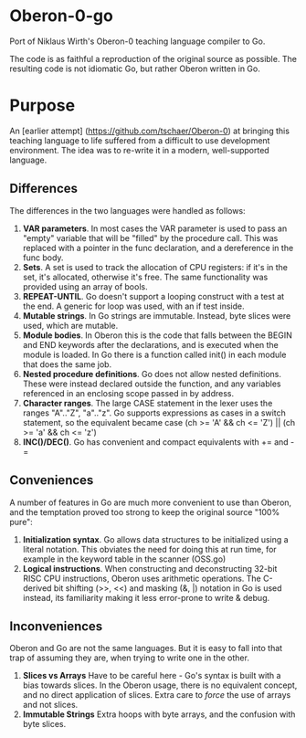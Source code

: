 # Oberon-0-go
Port of Niklaus Wirth's Oberon-0 teaching language compiler to Go.

The code is as faithful a reproduction of the original source as possible. The resulting code is not idiomatic Go, but rather Oberon written in Go.

# Purpose
An [earlier attempt] (https://github.com/tschaer/Oberon-0) at bringing this teaching language to life suffered from a difficult to use development environment. The idea was to re-write it in a modern, well-supported language.

## Differences
The differences in the two languages were handled as follows:
  1. **VAR parameters**. In most cases the VAR parameter is used to pass an "empty" variable that will be "filled" by the procedure call. This was replaced with a pointer in the func declaration, and a dereference in the func body.
  2. **Sets**. A set is used to track the allocation of CPU registers: if it's in the set, it's allocated, otherwise it's free. The same functionality was provided using an array of bools.
  3. **REPEAT-UNTIL**. Go doesn't support a looping construct with a test at the end. A generic for loop was used, with an if test inside.
  4. **Mutable strings**. In Go strings are immutable. Instead, byte slices were used, which are mutable.
  5. **Module bodies**. In Oberon this is the code that falls between the BEGIN and END keywords after the declarations, and is executed when the module is loaded. In Go there is a function called init() in each module that does the same job.
  6. **Nested procedure definitions**. Go does not allow nested definitions. These were instead declared outside the function, and any variables referenced in an enclosing scope passed in by address.
  7. **Character ranges**. The large CASE statement in the lexer uses the ranges "A".."Z", "a".."z". Go supports expressions as cases in a switch statement, so the equivalent became case (ch >= 'A' && ch <= 'Z') || (ch >= 'a' && ch <= 'z')
  8. **INC()/DEC()**. Go has convenient and compact equivalents with += and -=

## Conveniences
A number of features in Go are much more convenient to use than Oberon, and the temptation proved too strong to keep the original source "100% pure":
  1. **Initialization syntax**. Go allows data structures to be initialized using a literal notation. This obviates the need for doing this at run time, for example in the keyword table in the scanner (OSS.go)
  2. **Logical instructions**. When constructing and deconstructing 32-bit RISC CPU instructions, Oberon uses arithmetic operations. The C-derived bit shifting (>>, <<) and masking (&, |) notation in Go is used instead, its familiarity making it less error-prone to write & debug.

## Inconveniences
Oberon and Go are not the same languages. But it is easy to fall into that trap of assuming they are, when trying to write one in the other.
   1. **Slices vs Arrays** Have to be careful here - Go's syntax is built with a bias towards slices. In the Oberon usage, there is no equivalent concept, and no direct application of slices. Extra care to _force_ the use of arrays and not slices.
   2. **Immutable Strings** Extra hoops with byte arrays, and the confusion with byte slices.
